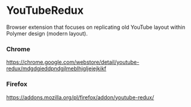 # YouTubeRedux
Browser extension that focuses on replicating old YouTube layout within Polymer design (modern layout).
### Chrome
https://chrome.google.com/webstore/detail/youtube-redux/mdgdgieddpndgjlmeblhjgljejejkikf
### Firefox
https://addons.mozilla.org/pl/firefox/addon/youtube-redux/
